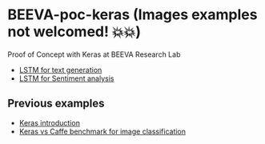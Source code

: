 # BEEVA-poc-keras (Images examples not welcomed! :boom::boom:)
Proof of Concept with Keras at BEEVA Research Lab

* [LSTM for text generation](README_lstm_text_generation.md)
* [LSTM for Sentiment analysis](https://github.com/beeva-rafaelcastillo/beeva-poc-keras/tree/master/keras_examples)

## Previous examples

* [Keras introduction](https://github.com/beeva-ramiromanso/keras/blob/master/Keras%20introduction.ipynb)
* [Keras vs Caffe benchmark for image classification](https://github.com/beeva-ricardoguerrero/benchmark-keras)
